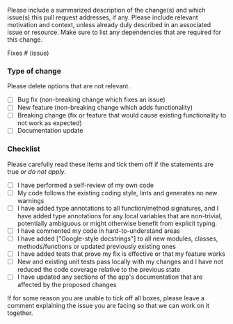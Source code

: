 Please include a summarized description of the change(s) and which issue(s)
this pull request addresses, if any. Please include relevant motivation and
context, unless already duly described in an associated issue or resource.
Make sure to list any dependencies that are required for this change.

Fixes # (issue)

### Type of change

Please delete options that are not relevant.

- [ ] Bug fix (non-breaking change which fixes an issue)
- [ ] New feature (non-breaking change which adds functionality)
- [ ] Breaking change (fix or feature that would cause existing functionality
      to not work as expected)
- [ ] Documentation update

### Checklist

Please carefully read these items and tick them off if the statements are true
_or do not apply_.

- [ ] I have performed a self-review of my own code
- [ ] My code follows the existing coding style, lints and generates no new
      warnings
- [ ] I have added type annotations to all function/method signatures, and I
      have added type annotations for any local variables that are non-trivial,
      potentially ambiguous or might otherwise benefit from explicit typing.
- [ ] I have commented my code in hard-to-understand areas
- [ ] I have added ["Google-style docstrings"] to all new modules, classes,
      methods/functions or updated previously existing ones
- [ ] I have added tests that prove my fix is effective or that my feature
      works
- [ ] New and existing unit tests pass locally with my changes and I have not
      reduced the code coverage relative to the previous state
- [ ] I have updated any sections of the app's documentation that are affected
      by the proposed changes

If for some reason you are unable to tick off all boxes, please leave a
comment explaining the issue you are facing so that we can work on it
together.

